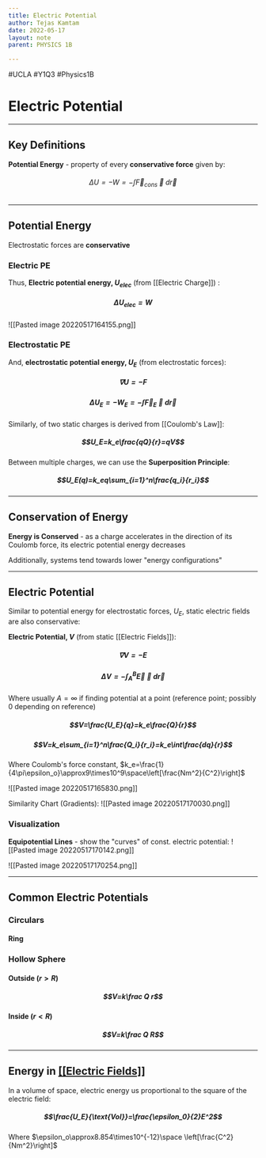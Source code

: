 ```yaml
---
title: Electric Potential
author: Tejas Kamtam
date: 2022-05-17
layout: note
parent: PHYSICS 1B

---
```


#UCLA #Y1Q3 #Physics1B

# Electric Potential

---

## Key Definitions

**Potential Energy** - property of every **conservative force** given by:

###### $$\Delta U=-W=-\int \vec F_{cons} \cdot d\vec r$$

---

## Potential Energy

Electrostatic forces are **conservative**

### Electric PE

Thus, **Electric potential energy, $U_{elec}$** (from [[Electric Charge]]) :

##### $$\Delta U_{elec}=W$$

![[Pasted image 20220517164155.png]]

### Electrostatic PE

And, **electrostatic potential energy, $U_E$** (from electrostatic forces):

##### $$\nabla U=-F$$

##### $$\Delta U_E=-W_E=-\int \vec F_E \cdot d\vec r$$

Similarly, of two static charges is derived from [[Coulomb's Law]]:

##### $$U_E=k_e\frac{qQ}{r}=qV$$

Between multiple charges, we can use the **Superposition Principle**:

##### $$U_E(q)=k_eq\sum_{i=1}^n\frac{q_i}{r_i}$$

---

## Conservation of Energy

**Energy is Conserved** - as a charge accelerates in the direction of its Coulomb force, its electric potential energy decreases

Additionally, systems tend towards lower "energy configurations"

---

## Electric Potential

Similar to potential energy for electrostatic forces, $U_E$, static electric fields are also conservative:

**Electric Potential, $V$** (from static [[Electric Fields]]):

##### $$\nabla V=-E$$

##### $$\Delta V=-\int_A^B \vec E\cdot d\vec r$$

Where usually $A=\infty$ if finding potential at a point (reference point; possibly 0 depending on reference)

##### $$V=\frac{U_E}{q}=k_e\frac{Q}{r}$$

##### $$V=k_e\sum_{i=1}^n\frac{Q_i}{r_i}=k_e\int\frac{dq}{r}$$

Where Coulomb's force constant, $k_e=\frac{1}{4\pi\epsilon_o}\approx9\times10^9\space\left[\frac{Nm^2}{C^2}\right]$

![[Pasted image 20220517165830.png]]

Similarity Chart (Gradients):
![[Pasted image 20220517170030.png]]

### Visualization

**Equipotential Lines** - show the "curves" of const. electric potential:
![[Pasted image 20220517170142.png]]

![[Pasted image 20220517170254.png]]

---

## Common Electric Potentials

### Circulars

#### Ring

### Hollow Sphere

#### Outside ($r > R$)

##### $$V=k\frac Q r$$

#### Inside ($r<R$)

##### $$V=k\frac Q R$$

---

## Energy in <u>[[Electric Fields]]</u>

In a volume of space, electric energy us proportional to the square of the electric field:

##### $$\frac{U_E}{\text{Vol}}=\frac{\epsilon_0}{2}E^2$$

Where $\epsilon_o\approx8.854\times10^{-12}\space \left[\frac{C^2}{Nm^2}\right]$

